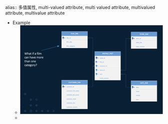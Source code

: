 alias:: 多值属性, multi-valued attribute, multi valued attribute, multivalued attribute, multivalue attribute

- Example
	- ![Screen Shot 2022-03-02 at 8.13.07 PM.png](../assets/Screen_Shot_2022-03-02_at_8.13.07_PM_1646280790713_0.png)
	-